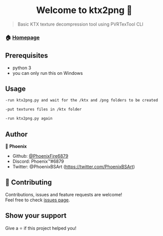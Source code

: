 <h1 align="center">Welcome to ktx2png 👋</h1>

> Basic KTX texture decompression tool using PVRTexTool CLI

### 🏠 [Homepage](https://github.com/PhoenixFire6879/ktx2png/blob/master/README.md)

## Prerequisites

- python 3
- you can only run this on Windows



## Usage

```sh
-run ktx2png.py and wait for the /ktx and /png folders to be created

-put textures files in /ktx folder

-run ktx2png.py again
```


## Author

👤 **Phoenix**

* Github: [@PhoenixFire6879](https://github.com/PhoenixFire6879)
* Discord: Phoenix™#6879
* Twitter: @PhoenixBSArt (https://twitter.com/PhoenixBSArt)

## 🤝 Contributing

Contributions, issues and feature requests are welcome!<br />Feel free to check [issues page](https://github.com/PhoenixFire6879/YouTube-downloader/issues).

## Show your support

Give a ⭐️ if this project helped you!
